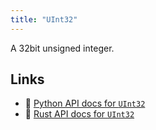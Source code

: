 ```yaml
---
title: "UInt32"
---
```


A 32bit unsigned integer.


## Links
 * 🐍 [Python API docs for `UInt32`](https://ref.rerun.io/docs/python/stable/common/datatypes#rerun.datatypes.UInt32)
 * 🦀 [Rust API docs for `UInt32`](https://docs.rs/rerun/latest/rerun/datatypes/struct.UInt32.html?speculative-link)



